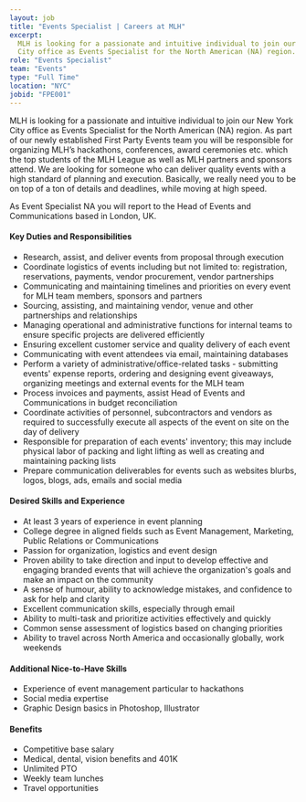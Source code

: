 ```yaml
---
layout: job
title: "Events Specialist | Careers at MLH"
excerpt:
  MLH is looking for a passionate and intuitive individual to join our New York
  City office as Events Specialist for the North American (NA) region.
role: "Events Specialist"
team: "Events"
type: "Full Time"
location: "NYC"
jobid: "FPE001"
---
```


MLH is looking for a passionate and intuitive individual to join our New York
City office as Events Specialist for the North American (NA) region. As part
of our newly established First Party Events team you will be responsible for
organizing MLH’s hackathons, conferences, award ceremonies etc. which the top
students of the MLH League as well as MLH partners and sponsors attend. We are
looking for someone who can deliver quality events with a high standard of
planning and execution. Basically, we really need you to be on top of a ton of
details and deadlines, while moving at high speed.

As Event Specialist NA you will report to the Head of Events and
Communications based in London, UK.

#### Key Duties and Responsibilities

 - Research, assist, and deliver events from proposal through execution
 - Coordinate logistics of events including but not limited to: registration,
   reservations, payments, vendor procurement, vendor partnerships
 - Communicating and maintaining timelines and priorities on every event for
   MLH team members, sponsors and partners
 - Sourcing, assisting, and maintaining vendor, venue and other partnerships
   and relationships
 - Managing operational and administrative functions for internal teams to
   ensure specific projects are delivered efficiently
 - Ensuring excellent customer service and quality delivery of each event
 - Communicating with event attendees via email, maintaining databases
 - Perform a variety of administrative/office-related tasks - submitting
   events' expense reports, ordering and designing event giveaways, organizing
   meetings and external events for the MLH team
 - Process invoices and payments, assist Head of Events and Communications in
   budget reconciliation
 - Coordinate activities of personnel, subcontractors and vendors as required
   to successfully execute all aspects of the event on site on the day of
   delivery
 - Responsible for preparation of each events' inventory; this may include
   physical labor of packing and light lifting as well as creating and
   maintaining packing lists
 - Prepare communication deliverables for events such as websites blurbs,
   logos, blogs, ads, emails and social media

#### Desired Skills and Experience

 - At least 3 years of experience in event planning
 - College degree in aligned fields such as Event Management, Marketing,
   Public Relations or Communications
 - Passion for organization, logistics and event design
 - Proven ability to take direction and input to develop effective and
   engaging branded events that will achieve the organization's goals and make
   an impact on the community
 - A sense of humour, ability to acknowledge mistakes, and confidence to ask
   for help and clarity
 - Excellent communication skills, especially through email
 - Ability to multi-task and prioritize activities effectively and quickly
 - Common sense assessment of logistics based on changing priorities
 - Ability to travel across North America and occasionally globally, work
   weekends

#### Additional Nice-to-Have Skills

 - Experience of event management particular to hackathons
 - Social media expertise
 - Graphic Design basics in Photoshop, Illustrator

#### Benefits

 - Competitive base salary
 - Medical, dental, vision benefits and 401K
 - Unlimited PTO
 - Weekly team lunches
 - Travel opportunities
